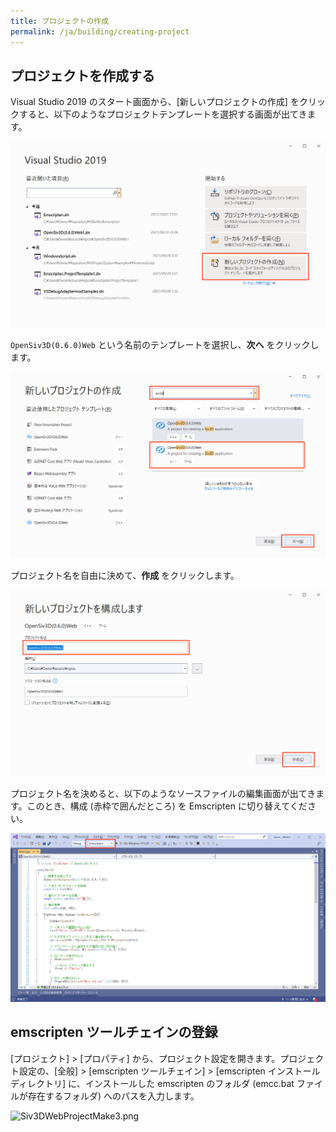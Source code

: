 ```yaml
---
title: プロジェクトの作成
permalink: /ja/building/creating-project
---
```


## プロジェクトを作成する

Visual Studio 2019 のスタート画面から、[新しいプロジェクトの作成] をクリックすると、以下のようなプロジェクトテンプレートを選択する画面が出てきます。

![VisualStudio0.png](/assets/img/building/setup-visualstudio/VisualStudio0.png)

`OpenSiv3D(0.6.0)Web` という名前のテンプレートを選択し、**次へ** をクリックします。

![VisualStudio1.png](/assets/img/building/setup-visualstudio/VisualStudio1.png)

プロジェクト名を自由に決めて、**作成** をクリックします。

![VisualStudio2.png](/assets/img/building/setup-visualstudio/VisualStudio2.png)

プロジェクト名を決めると、以下のようなソースファイルの編集画面が出てきます。このとき、構成 (赤枠で囲んだところ) を Emscripten に切り替えてください。

![Siv3DWebProjectMake2.png](/assets/img/building/setup-visualstudio/setup-vs-platform.png)

## emscripten ツールチェインの登録

[プロジェクト] > [プロパティ] から、プロジェクト設定を開きます。プロジェクト設定の、[全般] > [emscripten ツールチェイン] > [emscripten インストールディレクトリ] に、インストールした emscripten のフォルダ (emcc.bat ファイルが存在するフォルダ) へのパスを入力します。

![Siv3DWebProjectMake3.png](https://qiita-image-store.s3.ap-northeast-1.amazonaws.com/0/158514/74993f9c-8ff4-e500-3521-8f0e7748a403.png)
